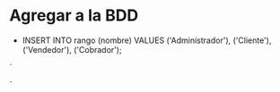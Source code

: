 # Agregar a la BDD

- INSERT INTO rango (nombre) VALUES
('Administrador'),
('Cliente'),
('Vendedor'),
('Cobrador');



>  



`



`